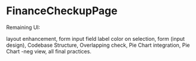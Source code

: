 # FinanceCheckupPage


Remaining UI: 

layout enhancement,
form input field label color on selection,
form (input design),
Codebase Structure,
Overlapping check,
Pie Chart integration,
Pie Chart -neg view,
all final practices.
